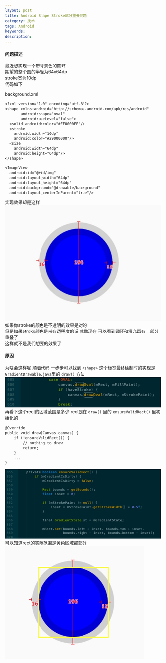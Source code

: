 ```yaml
---
layout: post
title: Android Shape Stroke部分重叠问题
category: 技术
tags: Android
keywords: 
description: 
---
```


#### 问题描述

最近想实现一个带背景色的圆环  
期望的整个圆的半径为64x64dp  
stroke宽为10dp  
代码如下  

background.xml
```
<?xml version="1.0" encoding="utf-8"?>
<shape xmlns:android="http://schemas.android.com/apk/res/android"
       android:shape="oval"
       android:useLevel="false">
  <solid android:color="#FF0000FF"/>
  <stroke
    android:width="10dp"
    android:color="#29000000"/>
  <size
    android:width="64dp"
    android:height="64dp"/>
</shape>

```  

```  
<ImageView
  android:id="@+id/img"
  android:layout_width="64dp"
  android:layout_height="64dp"
  android:background="@drawable/background"
  android:layout_centerInParent="true"/>
```

实现效果却是这样  
![1](/images/2018-1130-01.png)  
如果你stroke的颜色是不透明的效果是对的  
但是如果stroke颜色是带有透明度的话 就像现在 可以看到圆环和填充圆有一部分重叠了  
这样就不是我们想要的效果了  


#### 原因

为啥会这样呢 顺着代码 一步步可以找到 `<shape>` 这个标签最终绘制时的实现是 `GradientDrawable.java`里的 `draw()` 方法  
![2](/images/2018-1130-02.png)  
再看下这个rect的区域范围是多少 rect是在 `draw()` 里的 `ensureValidRect()` 里初始化的
```
@Override
public void draw(Canvas canvas) {
    if (!ensureValidRect()) {
        // nothing to draw
        return;
    }
    ...
}   
```  
![3](/images/2018-1130-03.png)  
可以知道rect的实际范围是黄色区域那部分  
![4](/images/2018-1130-04.png)


